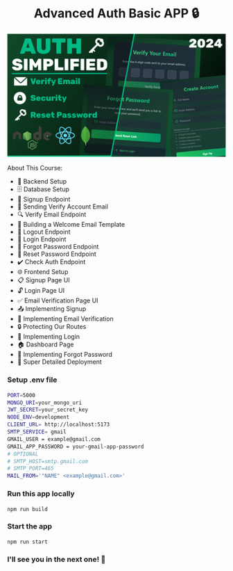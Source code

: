 <h1 align="center">Advanced Auth Basic APP 🔒 </h1>

![Demo App](/frontend/public/screenshot-for-readme.png)

About This Course:

-   🔧 Backend Setup
-   🗄️ Database Setup
-   🔐 Signup Endpoint
-   📧 Sending Verify Account Email
-   🔍 Verify Email Endpoint
-   📄 Building a Welcome Email Template
-   🚪 Logout Endpoint
-   🔑 Login Endpoint
-   🔄 Forgot Password Endpoint
-   🔁 Reset Password Endpoint
-   ✔️ Check Auth Endpoint
-   🌐 Frontend Setup
-   📋 Signup Page UI
-   🔓 Login Page UI
-   ✅ Email Verification Page UI
-   📤 Implementing Signup
-   📧 Implementing Email Verification
-   🔒 Protecting Our Routes
-   🔑 Implementing Login
-   🏠 Dashboard Page
-   🔄 Implementing Forgot Password
-   🚀 Super Detailed Deployment

### Setup .env file

```bash
PORT=5000
MONGO_URI=your_mongo_uri
JWT_SECRET=your_secret_key
NODE_ENV=development
CLIENT_URL= http://localhost:5173
SMTP_SERVICE= gmail
GMAIL_USER = example@gmail.com
GMAIL_APP_PASSWORD = your-gmail-app-password
# OPTIONAL
# SMTP_HOST=smtp.gmail.com
# SMTP_PORT=465
MAIL_FROM='"NAME" <example@gmail.com>'
```

### Run this app locally

```shell
npm run build
```

### Start the app

```shell
npm run start
```

### I'll see you in the next one! 🚀

